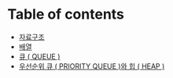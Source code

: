 # Table of contents

* [자료구조](README.md)
* [배열](undefined.md)
* [큐 \( QUEUE \)](queue.md)
* [우선순위 큐 \( PRIORITY QUEUE \)와 힙 \( HEAP \)](priority-queue-heap.md)


